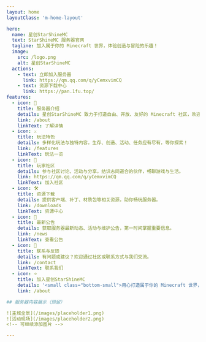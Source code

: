 ```yaml
---
layout: home
layoutClass: 'm-home-layout'

hero:
  name: 星创StarShineMC
  text: StarShineMC 服务器官网
  tagline: 加入属于你的 Minecraft 世界，体验创造与冒险的乐趣！
  image:
    src: /logo.png
    alt: 星创StarShineMC
  actions:
    - text: 立即加入服务器
      link: https://qm.qq.com/q/yCemxvimCQ
    - text: 资源下载中心
      link: https://pan.1fu.top/
features:
  - icon: 🏰
    title: 服务器介绍
    details: 星创StarShineMC 致力于打造自由、开放、友好的 Minecraft 社区，欢迎每一位玩家加入！
    link: /about
    linkText: 了解详情
  - icon: ⚔️
    title: 玩法特色
    details: 多样化玩法与独特内容，生存、创造、活动、任务应有尽有，等你探索！
    link: /features
    linkText: 玩法一览
  - icon: 👥
    title: 玩家社区
    details: 参与社区讨论、活动与分享，结识志同道合的伙伴，畅聊游戏与生活。
    link: https://qm.qq.com/q/yCemxvimCQ
    linkText: 加入社区
  - icon: 🛠️
    title: 资源下载
    details: 提供客户端、补丁、材质包等相关资源，助你畅玩服务器。
    link: /downloads
    linkText: 资源中心
  - icon: 📢
    title: 最新公告
    details: 获取服务器最新动态、活动与维护公告，第一时间掌握重要信息。
    link: /news
    linkText: 查看公告
  - icon: 💬
    title: 联系与反馈
    details: 有问题或建议？欢迎通过社区或联系方式与我们交流。
    link: /contact
    linkText: 联系我们
  - icon: ⭐
    title: 加入星创StarShineMC
    details: '<small class="bottom-small">用心打造属于你的 Minecraft 世界，期待你的加入！</small>'
    link: /about

## 服务器内容展示（预留）

![主城全景](/images/placeholder1.png)
![活动现场](/images/placeholder2.png)
<!-- 可继续添加图片 -->

---
```


<style>

/*爱的魔力转圈圈*/
.m-home-layout .image-src:hover {
  transform: translate(-50%, -50%) rotate(666turn);
  transition: transform 59s 1s cubic-bezier(0.3, 0, 0.8, 1);
}

.m-home-layout .details small {
  opacity: 0.8;
}

.m-home-layout .bottom-small {
  display: block;
  margin-top: 2em;
  text-align: right;
}

.server-gallery {
  margin: 3em 0 2em 0;
  padding: 1.5em 1em 1em 1em;
  background: linear-gradient(135deg, #f3f4f6 80%, #e0e7ef 100%);
  border-radius: 18px;
  box-shadow: 0 6px 24px 0 #0001;
  text-align: center;
}
.server-gallery h2 {
  font-size: 1.5em;
  margin-bottom: 1.2em;
  color: #2c3e50;
}
.gallery-list {
  display: flex;
  flex-wrap: wrap;
  gap: 2em;
  justify-content: center;
}
.gallery-item {
  background: #fff;
  border-radius: 12px;
  box-shadow: 0 2px 10px #0001;
  padding: 0.7em 0.7em 0.5em 0.7em;
  width: 180px;
  display: flex;
  flex-direction: column;
  align-items: center;
  transition: box-shadow 0.2s;
}
.gallery-item:hover {
  box-shadow: 0 6px 24px #0002;
}
.gallery-item img {
  width: 160px;
  height: 100px;
  object-fit: cover;
  border-radius: 8px;
  margin-bottom: 0.5em;
}
.gallery-item span {
  font-size: 0.98em;
  color: #555;
}
@media (max-width: 700px) {
  .gallery-list {
    flex-direction: column;
    gap: 1.2em;
  }
  .gallery-item {
    width: 98%;
    max-width: 320px;
    margin: 0 auto;
  }
  .gallery-item img {
    width: 96%;
    height: 120px;
  }
}
</style>
